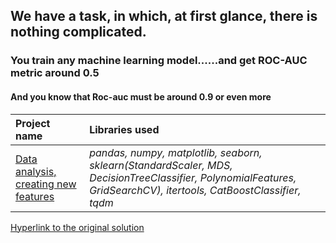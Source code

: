 ## We have a task, in which, at first glance, there is nothing complicated. 
### You train any machine learning model......and get ROC-AUC metric around 0.5
#### And you know that Roc-auc must be around 0.9 or even more

| Project name | Libraries used | 
| :---------------------- |  :---------------------- |
| [Data analysis, creating new features](https://github.com/svotyakov/WebScraping_DataPreprocessing/blob/main/creating_new_features/Data_analysis_creating_new_features.ipynb) | *pandas, numpy, matplotlib, seaborn, sklearn(StandardScaler, MDS, DecisionTreeClassifier, PolynomialFeatures, GridSearchCV), itertools, CatBoostClassifier, tqdm* |

[Hyperlink to the original solution](https://www.youtube.com/watch?v=aNREIdJ3IuY&list=PLQJ7ptkRY-xbefSg1XN3FA-SdSRFcCQfn&index=1&t=6s)
